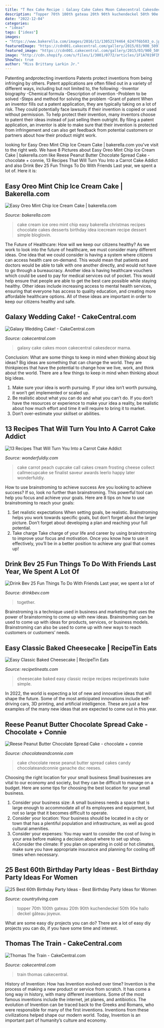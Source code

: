 ```yaml
---
title: "T Rex Cake Recipe : Galaxy Cake Cakes Moon Cakecentral Cakesdecor Mama"
description: "Topper 70th 100th gateau 20th 90th kuchendeckel 50th 90e hallo deckel gâteau joyeux"
date: "2022-12-04"
categories:
- "ideas"
tags: ["ideas"]
images:
- "https://www.bakerella.com/images/2016/11/13052174464_6247f6b503_o.jpg"
featuredImage: "https://cdn001.cakecentral.com/gallery/2015/03/900_509793LX64_thomas-the-train.jpg"
featured_image: "https://cdn001.cakecentral.com/gallery/2015/03/900_509793LX64_thomas-the-train.jpg"
image: "http://cdn.shopify.com/s/files/1/3001/0772/articles/1F1A7019FINALedit_190f7ac9-4422-417e-82f7-45e2dd8a3265_1200x1200.jpg?v=1626516401"
ShowToc: true
author: "Miss Brittany Larkin Jr."
---
```



Patenting andprotecting inventions
Patents protect inventions from being infringing by others. Patent applications are often filled out in a variety of different ways, including but not limited to, the following: 
-Inventor biography 
-Chemical formula 
-Description of invention 
-Problem to be solved 
-Steps and method for solving the problem 
-Grant of patent 
When an inventor fills out a patent application, they are typically taking on a lot of risk. They could potentially face lawsuits if their invention is copied or used without permission. To help protect their invention, many inventors choose to patent their ideas instead of just selling them outright. By filing a patent application, an inventor is able to make sure that their invention is protected from infringement and can also get feedback from potential customers or partners about how their product might work.

	

		
looking for Easy Oreo Mint Chip Ice Cream Cake | bakerella.com you've visit to the right web. We have 8 Pictures about Easy Oreo Mint Chip Ice Cream Cake | bakerella.com like Reese Peanut Butter Chocolate Spread Cake - chocolate + connie, 13 Recipes That Will Turn You Into a Carrot Cake Addict and also Drink Bev 25 Fun Things To Do With Friends Last year, we spent a lot of. Here it is:
		
    
## Easy Oreo Mint Chip Ice Cream Cake | Bakerella.com

<img loading=lazy src="https://www.bakerella.com/images/2016/11/13052174464_6247f6b503_o.jpg" onerror="this.onerror=null;this.src='https://tse2.mm.bing.net/th?id=OIP.0oiauzHZkh50tnNFvHjWiAHaJ4&amp;pid=15.1';" alt="Easy Oreo Mint Chip Ice Cream Cake | bakerella.com">

_Source: bakerella.com_

>cake cream ice oreo mint chip easy bakerella christmas recipes chocolate cakes desserts birthday idea icecream recipe dessert simple bloglovin. 

	

The Future of Healthcare: How will we keep our citizens healthy?
As we work to look into the future of healthcare, we must consider many different ideas. One idea that we could consider is having a system where citizens can access health care on-demand. This would mean that patients and doctors would be able to talk with one another directly, and would not have to go through a bureaucracy. Another idea is having healthcare vouchers which could be used to pay for medical services out of pocket. This would help ensure that people are able to get the best care possible while staying healthy. Other ideas include increasing access to mental health services, ensuring that everyone has access to quality education, and creating more affordable healthcare options. All of these ideas are important in order to keep our citizens healthy and safe.

    
## Galaxy Wedding Cake! - CakeCentral.com

<img loading=lazy src="https://cdn001.cakecentral.com/gallery/2016/01/900_gjR5Ei00jJ-galaxy-wedding-cake.jpg" onerror="this.onerror=null;this.src='https://tse1.mm.bing.net/th?id=OIP.WKJg339_Au7ZVkUBjcXVpwHaMs&amp;pid=15.1';" alt="Galaxy Wedding Cake! - CakeCentral.com">

_Source: cakecentral.com_

>galaxy cake cakes moon cakecentral cakesdecor mama. 

	

Conclusion: What are some things to keep in mind when thinking about big ideas?
Big ideas are something that can change the world. They are thinkpieces that have the potential to change how we live, work, and think about the world. There are a few things to keep in mind when thinking about big ideas. 
1. Make sure your idea is worth pursuing. If your idea isn’t worth pursuing, it won’t get implemented or scaled up. 
2. Be realistic about what you can do and what you can’t do. If you don’t have the resources or experience to make your idea a reality, be realistic about how much effort and time it will require to bring it to market. 
3. Don’t over-estimate your skillset or abilities.

    
## 13 Recipes That Will Turn You Into A Carrot Cake Addict

<img loading=lazy src="http://cdn.wonderfuldiy.com/wp-content/uploads/2017/11/Peach-carrot-cake--682x1024.jpeg" onerror="this.onerror=null;this.src='https://tse4.mm.bing.net/th?id=OIP.7xngI3fdY22xN_VvFDq1tgHaLH&amp;pid=15.1';" alt="13 Recipes That Will Turn You Into a Carrot Cake Addict">

_Source: wonderfuldiy.com_

>cake carrot peach cupcake call cakes cream frosting cheese collect callmecupcake se finalist saveur awards leerlo happy later wonderfuldiy. 

	

How to use brainstroming to achieve success
Are you looking to achieve success? If so, look no further than brainstroming. This powerful tool can help you focus and achieve your goals. Here are 8 tips on how to use brainstroming to reach your goals: 
1. Set realistic expectations 
When setting goals, be realistic. Brainstroming helps you work towards specific goals, but don’t forget about the larger picture. Don’t forget about developing a plan and reaching your full potential. 
2. Take charge 
Take charge of your life and career by using brainstroming to improve your focus and motivation. Once you know how to use it effectively, you’ll be in a better position to achieve any goal that comes up! 

    
## Drink Bev 25 Fun Things To Do With Friends Last Year, We Spent A Lot Of

<img loading=lazy src="http://cdn.shopify.com/s/files/1/3001/0772/articles/1F1A7019FINALedit_190f7ac9-4422-417e-82f7-45e2dd8a3265_1200x1200.jpg?v=1626516401" onerror="this.onerror=null;this.src='https://tse2.mm.bing.net/th?id=OIP.BAhlWcRvw4Nd1nGRJGeAzQHaE8&amp;pid=15.1';" alt="Drink Bev 25 Fun Things To Do With Friends Last year, we spent a lot of">

_Source: drinkbev.com_

>together. 

	

Brainstroming is a technique used in business and marketing that uses the power of brainstorming to come up with new ideas. Brainstroming can be used to come up with ideas for products, services, or business models. Brainstroming can also be used to come up with new ways to reach customers or customers’ needs.

    
## Easy Classic Baked Cheesecake | RecipeTin Eats

<img loading=lazy src="https://www.recipetineats.com/wp-content/uploads/2016/03/Baked-Cheesecake_8.jpg" onerror="this.onerror=null;this.src='https://tse3.mm.bing.net/th?id=OIP.Ar0-xReOGeWgxTSwrNrHlQHaLF&amp;pid=15.1';" alt="Easy Classic Baked Cheesecake | RecipeTin Eats">

_Source: recipetineats.com_

>cheesecake baked easy classic recipe recipes recipetineats bake simple. 

	

In 2022, the world is expecting a lot of new and innovative ideas that will shape the future. Some of the most anticipated innovations include self-driving cars, 3D printing, and artificial intelligence. These are just a few examples of the many new ideas that are expected to come out in this year.

    
## Reese Peanut Butter Chocolate Spread Cake - Chocolate + Connie

<img loading=lazy src="http://www.chocolateandconnie.com/wp-content/uploads/2015/09/DSC_0122.jpg" onerror="this.onerror=null;this.src='https://tse1.mm.bing.net/th?id=OIP.p-wyVSNhQfxZmaNc9yhRQQHaLI&amp;pid=15.1';" alt="Reese Peanut Butter Chocolate Spread Cake - chocolate + connie">

_Source: chocolateandconnie.com_

>cake chocolate reese peanut butter spread cakes candy chocolateandconnie ganache dsc reeses. 

	

Choosing the right location for your small business
Small businesses are vital to our economy and society, but they can be difficult to manage on a budget. Here are some tips for choosing the best location for your small business. 
1. Consider your business size: A small business needs a space that is large enough to accommodate all of its employees and equipment, but not so large that it becomes difficult to operate. 
2. Consider your location: Your business should be located in a city or town that has a plentiful population and infrastructure, as well as good cultural amenities. 
3. Consider your expenses: You may want to consider the cost of living in your area before making a decision about where to set up shop. 
4.Consider the climate: If you plan on operating in cold or hot climates, make sure you have appropriate insurance and planning for cooling off times when necessary.

    
## 25 Best 60th Birthday Party Ideas - Best Birthday Party Ideas For Women

<img loading=lazy src="https://hips.hearstapps.com/vader-prod.s3.amazonaws.com/1562001117-il_570xN.1536153902_89dj.jpg?crop=1xw:1xh;center,top&amp;resize=480:*" onerror="this.onerror=null;this.src='https://tse3.mm.bing.net/th?id=OIP.f4UEdFhmf6VBHb6Hjyym9wHaIl&amp;pid=15.1';" alt="25 Best 60th Birthday Party Ideas - Best Birthday Party Ideas for Women">

_Source: countryliving.com_

>topper 70th 100th gateau 20th 90th kuchendeckel 50th 90e hallo deckel gâteau joyeux. 

	

What are some easy diy projects you can do?
There are a lot of easy diy projects you can do, if you have some time and interest.

    
## Thomas The Train - CakeCentral.com

<img loading=lazy src="https://cdn001.cakecentral.com/gallery/2015/03/900_509793LX64_thomas-the-train.jpg" onerror="this.onerror=null;this.src='https://tse3.mm.bing.net/th?id=OIP.OcJTj_BHAXWPMe-iB47-NQHaJ4&amp;pid=15.1';" alt="Thomas The Train - CakeCentral.com">

_Source: cakecentral.com_

>train thomas cakecentral. 

	

History of Invention: How has Invention evolved over time?
Invention is the process of making a new product or service from scratch. It has come a long way in history, with many different inventions. Some of the most famous inventions include the internet, jet planes, and antibiotics. The evolution of Invention can be traced back to the Greeks and Romans, who were responsible for many of the first inventions. Inventions from these civilizations helped shape our modern world. Today, Invention is an important part of humanity’s culture and economy.

